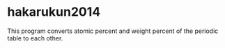 # hakarukun2014
This program converts atomic percent and weight percent of the periodic table to each other.
